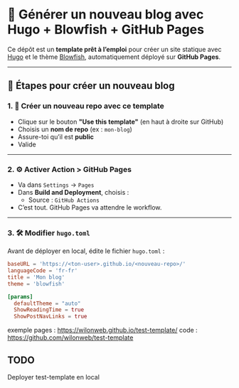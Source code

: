 # 🚀 Générer un nouveau blog avec Hugo + Blowfish + GitHub Pages

Ce dépôt est un **template prêt à l’emploi** pour créer un site statique avec [Hugo](https://gohugo.io/) et le thème [Blowfish](https://blowfish.page/), automatiquement déployé sur **GitHub Pages**.

---

## 🧪 Étapes pour créer un nouveau blog

### 1. 📄 Créer un nouveau repo avec ce template

- Clique sur le bouton **"Use this template"** (en haut à droite sur GitHub)
- Choisis un **nom de repo** (ex : `mon-blog`)
- Assure-toi qu’il est **public**
- Valide

---

### 2. ⚙️ Activer Action > GitHub Pages

- Va dans `Settings` → `Pages`
- Dans **Build and Deployment**, choisis :
  - Source : `GitHub Actions`
- C’est tout. GitHub Pages va attendre le workflow.

---

### 3. 🛠️ Modifier `hugo.toml`

Avant de déployer en local, édite le fichier `hugo.toml` :

```toml
baseURL = 'https://<ton-user>.github.io/<nouveau-repo>/'
languageCode = 'fr-fr'
title = 'Mon blog'
theme = 'blowfish'

[params]
  defaultTheme = "auto"
  ShowReadingTime = true
  ShowPostNavLinks = true
```

exemple 
pages : https://wilonweb.github.io/test-template/
code : https://github.com/wilonweb/test-template

## TODO 
Deployer test-template en local
